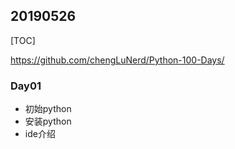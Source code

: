 ## 20190526

[TOC]

https://github.com/chengLuNerd/Python-100-Days/

### Day01

* 初始python
* 安装python
* ide介绍





